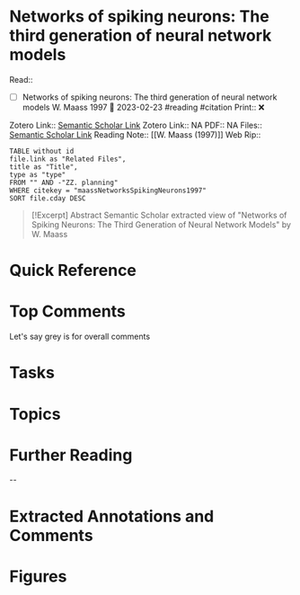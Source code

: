

# Networks of spiking neurons: The third generation of neural network models
Read:: 
- [ ] Networks of spiking neurons: The third generation of neural network models W. Maass 1997 🛫 2023-02-23 #reading #citation
Print::  ❌

Zotero Link:: [Semantic Scholar Link]()
Zotero Link:: NA
PDF:: NA
Files:: [Semantic Scholar Link](file:///)
Reading Note:: [[W. Maass (1997)]]
Web Rip:: 

```dataview
TABLE without id
file.link as "Related Files",
title as "Title",
type as "type"
FROM "" AND -"ZZ. planning"
WHERE citekey = "maassNetworksSpikingNeurons1997" 
SORT file.cday DESC
```


> [!Excerpt] Abstract
> Semantic Scholar extracted view of "Networks of Spiking Neurons: The Third Generation of Neural Network Models" by W. Maass


# Quick Reference

# Top Comments

Let's say grey is for overall comments

# Tasks

# Topics


# Further Reading 
 

--
# Extracted Annotations and Comments


# Figures
